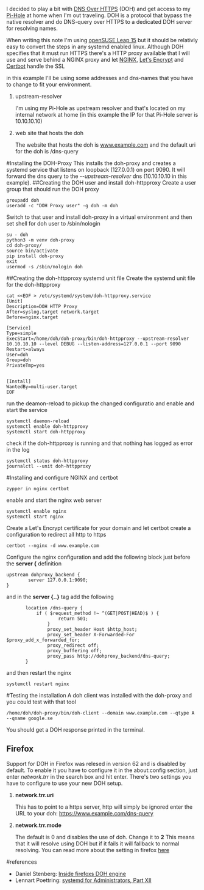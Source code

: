 I decided to play a bit with [DNS Over HTTPS][1] (DOH) and get access to my [Pi-Hole][2] at home when I'm out traveling. DOH is a protocol that bypass the native resolver and do DNS-query over HTTPS to a dedicated DOH server for resolving names.

When writing this note I'm using [openSUSE Leap 15][3] but it should be relativly easy to convert the steps in any systemd enabled linux. Although DOH specifies that it must run HTTPS there's a HTTP proxy available that I will use and serve behind a NGINX proxy and let [NGINX][6], [Let's Encrypt][5] and [Certbot][4] handle the SSL

in this example I'll be using some addresses and dns-names that you have to change to fit your environment.
1. upstream-resolver

   I'm using my Pi-Hole as upstream resolver and that's located on my internal network at home (in this example the IP for that Pi-Hole server is 10.10.10.10)
2. web site that hosts the doh

   The website that hosts the doh is www.example.com and the default uri for the doh is /dns-query

#Installing the DOH-Proxy
This installs the doh-proxy and creates a systemd service that listens on loopback (127.0.0.1) on port 9090. It will forward the dns query to the _--upstream-resolver_ dns (10.10.10.10 in this example).
##Creating the DOH user and install doh-httpproxy
Create a user group that should run the DOH proxy
```
groupadd doh
useradd -c "DOH Proxy user" -g doh -m doh
```

Switch to that user and install doh-proxy in a virtual environment and then set shell for doh user to /sbin/nologin
```
su - doh
python3 -m venv doh-proxy
cd doh-proxy/
source bin/activate
pip install doh-proxy
exit
usermod -s /sbin/nologin doh
```

##Creating the doh-httpproxy systemd unit file
Create the systemd unit file for the doh-httpproxy
```
cat <<EOF > /etc/systemd/system/doh-httpproxy.service
[Unit]
Description=DOH HTTP Proxy
After=syslog.target network.target
Before=nginx.target

[Service]
Type=simple
ExecStart=/home/doh/doh-proxy/bin/doh-httpproxy --upstream-resolver 10.10.10.10 --level DEBUG --listen-address=127.0.0.1 --port 9090
Restart=always
User=doh
Group=doh
PrivateTmp=yes


[Install]
WantedBy=multi-user.target
EOF
```
run the deamon-reload to pickup the changed configuratio and enable and start the service
```
systemctl daemon-reload
systemctl enable doh-httpproxy
systemctl start doh-httpproxy
```
check if the doh-httpproxy is running and that nothing has logged as error in the log
```
systemctl status doh-httpproxy
journalctl --unit doh-httpproxy
```

#Installing and configure NGINX and certbot
```
zypper in nginx certbot
```
enable and start the nginx web server
```
systemctl enable nginx
systemctl start nginx
```

Create a Let's Encrypt certificate for your domain and let certbot create a configuration to redirect all http to https
```
certbot --nginx -d www.example.com
```

Configure the nginx configuration and add the following block just before the **server {** definition
```nginx
upstream dohproxy_backend {
        server 127.0.0.1:9090;
}
```
and in the **server {..}** tag add the following
```nginx
       location /dns-query {
	       if ( $request_method !~ ^(GET|POST|HEAD)$ ) {
                   return 501;
               }
               proxy_set_header Host $http_host;
               proxy_set_header X-Forwarded-For $proxy_add_x_forwarded_for;
               proxy_redirect off;
               proxy_buffering off;
               proxy_pass http://dohproxy_backend/dns-query;
       }
```
and then restart the nginx
```
systemctl restart nginx
```

#Testing the installation
A doh client was installed with the doh-proxy and you could test with that tool
```
/home/doh/doh-proxy/bin/doh-client --domain www.example.com --qtype A --qname google.se
```
You should get a DOH response printed in the terminal.

## Firefox
Support for DOH in Firefox was relesed in version 62 and is disabled by default. To enable it you have to configure it in the about:config section, just enter *network.trr* in the search box and hit enter.
There's two settings you have to configure to use your new DOH setup.
1. **network.trr.uri**

   This has to point to a https server, http will simply be ignored
   enter the URL to your doh: https://www.example.com/dns-query
2. **network.trr.mode**

   The default is 0 and disables the use of doh. Change it to **2**
   This means that it will resolve using DOH but if it fails it will fallback to normal resolving. You can read more about the setting in firefox [here](https://daniel.haxx.se/blog/2018/06/03/inside-firefoxs-doh-engine/)




#references
* Daniel Stenberg: [Inside firefoxs DOH engine](https://daniel.haxx.se/blog/2018/06/03/inside-firefoxs-doh-engine/)
* Lennart Poettring: [systemd for Administrators, Part XII](http://0pointer.de/blog/projects/security.html)

[1]: https://tools.ietf.org/html/draft-ietf-doh-dns-over-https-09
[2]: https://pi-hole.net/
[3]: https://www.opensuse.org/#Leap
[4]: https://certbot.eff.org/
[5]: https://letsencrypt.org/
[6]: https://www.nginx.com/
